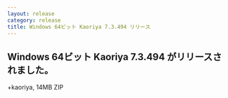 ```yaml
---
layout: release
category: release
title: Windows 64ビット Kaoriya 7.3.494 リリース
---
```


Windows 64ビット Kaoriya 7.3.494 がリリースされました。
-------------------------------------------------------

+kaoriya, 14MB ZIP
